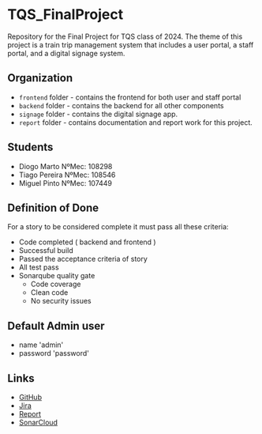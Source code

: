 # TQS_FinalProject

Repository for the Final Project for TQS class of 2024. The theme of this project is a train trip management system that includes a user portal, a staff portal, and a digital signage system.

## Organization

- `frontend` folder - contains the frontend for both user and staff portal
- `backend` folder - contains the backend for all other components
- `signage` folder - contains the digital signage app.
- `report` folder - contains documentation and report work for this project.

## Students

- Diogo Marto NºMec: 108298
- Tiago Pereira NºMec: 108546 
- Miguel Pinto NºMec: 107449

## Definition of Done

For a story to be considered complete it must pass all these criteria:

- Code completed ( backend and frontend )
- Successful build 
- Passed the acceptance criteria of story
- All test pass
- Sonarqube quality gate
  - Code coverage
  - Clean code
  - No security issues

## Default Admin user

- name 'admin'
- password 'password'

## Links

- [GitHub](https://github.com/uTigas/TQS_FinalProject) 
- [Jira](https://snappark.atlassian.net/jira/software/projects/TP/boards/3/backlog?atlOrigin=eyJwIjoiaiIsImkiOiIyOWI5ZjMyYTcxMzA0NDQ5OWI3MTNhZjJjYjk4ODViNiJ9&cloudId=cac2b219-bf1b-4e8e-8f7a-e01aaa2358ca&epics=visible&issueParent=10028%2C10027&selectedIssue=TP-15)
- [Report](https://uapt33090-my.sharepoint.com/:w:/g/personal/diogo_marto_ua_pt/Ed4dRsMsjFNAiqMjHYv2gLkBrFMs5zpGm0QKw8LwDl3ceA?e=9VfT9O)
- [SonarCloud](https://sonarcloud.io/project/overview?id=uTigas_TQS_FinalProject)


